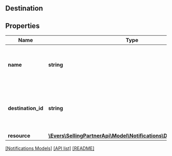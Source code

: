 ## Destination

## Properties

Name | Type | Description | Notes
------------ | ------------- | ------------- | -------------
**name** | **string** | The developer-defined name for this destination. |
**destination_id** | **string** | The destination identifier generated when you created the destination. |
**resource** | [**\Evers\SellingPartnerApi\Model\Notifications\DestinationResource**](DestinationResource.md) |  |

[[Notifications Models]](../) [[API list]](../../Api) [[README]](../../../README.md)
